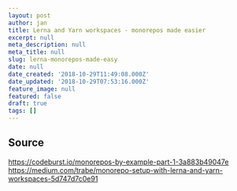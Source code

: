 ```yaml
---
layout: post
author: jan
title: Lerna and Yarn workspaces - monorepos made easier
excerpt: null
meta_description: null
meta_title: null
slug: lerna-monorepos-made-easy
date: null
date_created: '2018-10-29T11:49:08.000Z'
date_updated: '2018-10-29T07:53:16.000Z'
feature_image: null
featured: false
draft: true
tags: []
---
```

## Source

https://codeburst.io/monorepos-by-example-part-1-3a883b49047e
https://medium.com/trabe/monorepo-setup-with-lerna-and-yarn-workspaces-5d747d7c0e91
